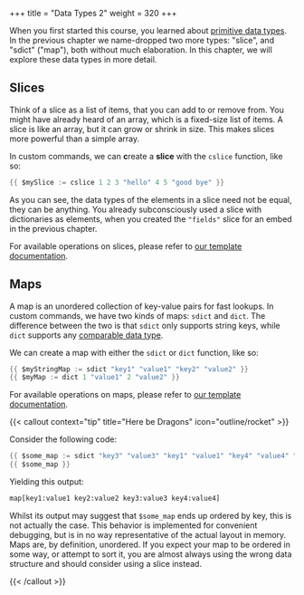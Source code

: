 +++
title = "Data Types 2"
weight = 320
+++

When you first started this course, you learned about [primitive data types](/learn/beginner/datatypes-1). In the
previous chapter we name-dropped two more types: "slice", and "sdict" ("map"), both without much elaboration.
In this chapter, we will explore these data types in more detail.

## Slices

Think of a slice as a list of items, that you can add to or remove from. You might have already heard of an array, which
is a fixed-size list of items. A slice is like an array, but it can grow or shrink in size. This makes slices more
powerful than a simple array.

In custom commands, we can **c**reate a **slice** with the `cslice` function, like so:

```go
{{ $mySlice := cslice 1 2 3 "hello" 4 5 "good bye" }}
```

As you can see, the data types of the elements in a slice need not be equal, they can be anything. You already
subconsciously used a slice with dictionaries as elements, when you created the `"fields"` slice for an embed in the
previous chapter.

For available operations on slices, please refer to [our template documentation][docs-slices].

[docs-slices]: /docs/reference/templates/syntax-and-data/#templatesslice

## Maps

A map is an unordered collection of key-value pairs for fast lookups. In custom commands, we have two kinds of maps:
`sdict` and `dict`. The difference between the two is that `sdict` only supports string keys, while `dict` supports any
[comparable data type][key-types].

We can create a map with either the `sdict` or `dict` function, like so:

[key-types]: https://go.dev/blog/maps#key-types

```go
{{ $myStringMap := sdict "key1" "value1" "key2" "value2" }}
{{ $myMap := dict 1 "value1" 2 "value2" }}
```

For available operations on maps, please refer to [our template documentation][docs-maps].

[docs-maps]: /docs/reference/templates/syntax-and-data/#templatessdict

{{< callout context="tip" title="Here be Dragons" icon="outline/rocket" >}}

Consider the following code:

```go
{{ $some_map := sdict "key3" "value3" "key1" "value1" "key4" "value4" "key2" "value2" }}
{{ $some_map }}

```

Yielding this output:

```txt
map[key1:value1 key2:value2 key3:value3 key4:value4]
```

Whilst its output may suggest that `$some_map` ends up ordered by key, this is not actually the case. This behavior is
implemented for convenient debugging, but is in no way representative of the actual layout in memory.
Maps are, by definition, unordered. If you expect your map to be ordered in some way, or attempt to sort it, you are
almost always using the wrong data structure and should consider using a slice instead.

{{< /callout >}}
